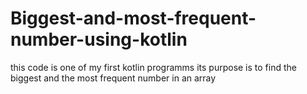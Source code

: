 # Biggest-and-most-frequent-number-using-kotlin
this code is one of my first kotlin programms its purpose is to find the biggest and the most frequent number in an array
